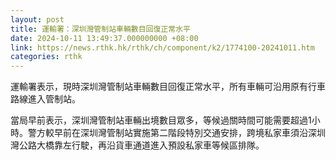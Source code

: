 ```yaml
---
layout: post
title: 運輸署：深圳灣管制站車輛數目回復正常水平
date: 2024-10-11 13:49:37.000000000 +08:00
link: https://news.rthk.hk/rthk/ch/component/k2/1774100-20241011.htm
categories: rthk
---
```


運輸署表示，現時深圳灣管制站車輛數目回復正常水平，所有車輛可沿用原有行車路線進入管制站。

當局早前表示，深圳灣管制站車輛出境數目眾多，等候過關時間可能需要超過1小時。警方較早前在深圳灣管制站實施第二階段特別交通安排，跨境私家車須沿深圳灣公路大橋靠左行駛，再沿貨車通道進入預設私家車等候區排隊。

